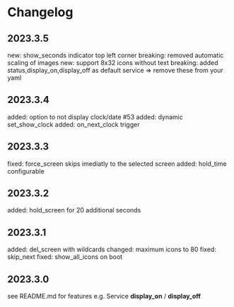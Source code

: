 # Changelog

## 2023.3.5
new: show_seconds indicator top left corner
breaking: removed automatic scaling of images
new: support 8x32 icons without text
breaking: added status,display_on,display_off as default service => remove these from your yaml

## 2023.3.4

added: option to not display clock/date #53
added: dynamic set_show_clock
added: on_next_clock trigger

## 2023.3.3

fixed: force_screen skips imediatly to the selected screen
added: hold_time configurable 

## 2023.3.2

added: hold_screen for 20 additional seconds

## 2023.3.1

added: del_screen with wildcards
changed: maximum icons to 80
fixed: skip_next
fixed: show_all_icons on boot

## 2023.3.0

see README.md for features
e.g. Service **display_on** / **display_off**
